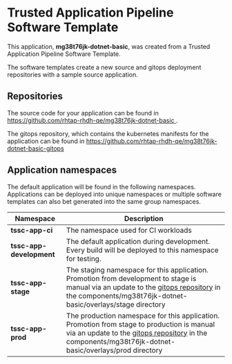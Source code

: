 # Trusted Application Pipeline Software Template

This application, **mg38t76jk-dotnet-basic**, was created from a Trusted Application Pipeline Software Template.

The software templates create a new source and gitops deployment repositories with a sample source application. 

## Repositories

The source code for your application can be found in [https://github.com/rhtap-rhdh-qe/mg38t76jk-dotnet-basic ](https://github.com/rhtap-rhdh-qe/mg38t76jk-dotnet-basic ).
 
The gitops repository, which contains the kubernetes manifests for the application can be found in 
[https://github.com/rhtap-rhdh-qe/mg38t76jk-dotnet-basic-gitops ](https://github.com/rhtap-rhdh-qe/mg38t76jk-dotnet-basic-gitops ) 

## Application namespaces 

The default application will be found in the following namespaces. Applications can be deployed into unique namespaces or multiple software templates can also bet generated into the same group namespaces.  

|  Namespace   |  Description   |  
| -------- | -------- |
| **tssc-app-ci** | The namespace used for CI workloads |
| **tssc-app-development** | The default application during development. Every build will be deployed to this namespace for testing. |
| **tssc-app-stage** | The staging namespace for this application. Promotion from development to stage is manual via an update to the [gitops repository](https://github.com/rhtap-rhdh-qe/mg38t76jk-dotnet-basic-gitops ) in the components/mg38t76jk-dotnet-basic/overlays/stage directory |
| **tssc-app-prod** | The production namespace for this application. Promotion from stage to production is manual via an update to the [gitops repository](https://github.com/rhtap-rhdh-qe/mg38t76jk-dotnet-basic-gitops ) in the components/mg38t76jk-dotnet-basic/overlays/prod directory |